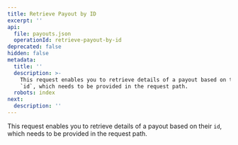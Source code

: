```yaml
---
title: Retrieve Payout by ID
excerpt: ''
api:
  file: payouts.json
  operationId: retrieve-payout-by-id
deprecated: false
hidden: false
metadata:
  title: ''
  description: >-
    This request enables you to retrieve details of a payout based on their
    `id`, which needs to be provided in the request path.
  robots: index
next:
  description: ''
---
```

This request enables you to retrieve details of a payout based on their `id`, which needs to be provided in the request path.
